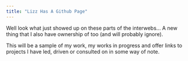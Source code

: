```yaml
---
title: "Lizz Has A Github Page"
---
```


Well look what just showed up on these parts of the interwebs... A new thing that I also have ownership of too (and will probably ignore).

This will be a sample of my work, my works in progress and offer links to projects I have led, driven or consulted on in some way of note.
